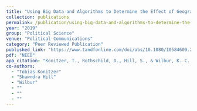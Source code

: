 ```yaml
---
title: "Using Big Data and Algorithms to Determine the Effect of Geographically Targeted Advertising on Vote Intention: Evidence From the 2012 U.S. Presidential Election"
collection: publications
permalink: /publication/using-big-data-and-algorithms-to-determine-the-effect-of-geographically-targeted
year: "2019"
group: "Political Science"
venue: "Political Communications"
category: "Peer Reviewed Publication"
published_link: "https://www.tandfonline.com/doi/abs/10.1080/10584609.2018.1467985"
pdf: "NEED"
apa_citation: "Konitzer, T., Rothschild, D., Hill, S., & Wilbur, K. C. (2018). Using Big Data and Algorithms to Determine the Effect of Geographically Targeted Advertising on Vote Intention: Evidence From the 2012 U.S. Presidential Election. Political Communication, 36(1), 1-16. https://doi.org/10.1080/10584609.2018.1467985"
co-authors:
  - "Tobias Konitzer"
  - "Shawndra Hill"
  - "Wilbur"
  - ""
  - ""
  - ""
---
```

